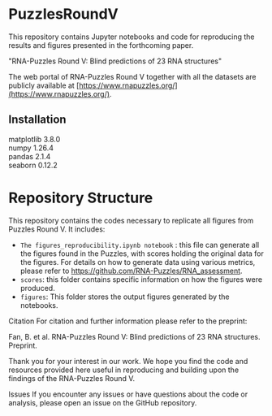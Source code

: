# PuzzlesRoundV

This repository contains Jupyter notebooks and code for reproducing the results and figures presented in the forthcoming paper.

"RNA-Puzzles Round V: Blind predictions of 23 RNA structures"

The web portal of RNA-Puzzles Round V together with all the datasets are publicly available at [https://www.rnapuzzles.org/](https://www.rnapuzzles.org/).

## Installation
matplotlib                3.8.0   
numpy                     1.26.4    
pandas                    2.1.4  
seaborn                   0.12.2   

# Repository Structure
This repository contains the codes necessary to replicate all figures from Puzzles Round V. It includes:

- `The figures_reproducibility.ipynb notebook` : this file can generate all the figures found in the Puzzles, with scores holding the original data for the figures. For details on how to generate data using various metrics, please refer to https://github.com/RNA-Puzzles/RNA_assessment.
- `scores`: this folder contains specific information on how the figures were produced.
- `figures`: This folder stores the output figures generated by the notebooks.

Citation
For citation and further information please refer to the preprint:

Fan, B. et al. RNA-Puzzles Round V: Blind predictions of 23 RNA structures. Preprint.

Thank you for your interest in our work. We hope you find the code and resources provided here useful in reproducing and building upon the findings of the RNA-Puzzles Round V.

Issues
If you encounter any issues or have questions about the code or analysis, please open an issue on the GitHub repository.

  
